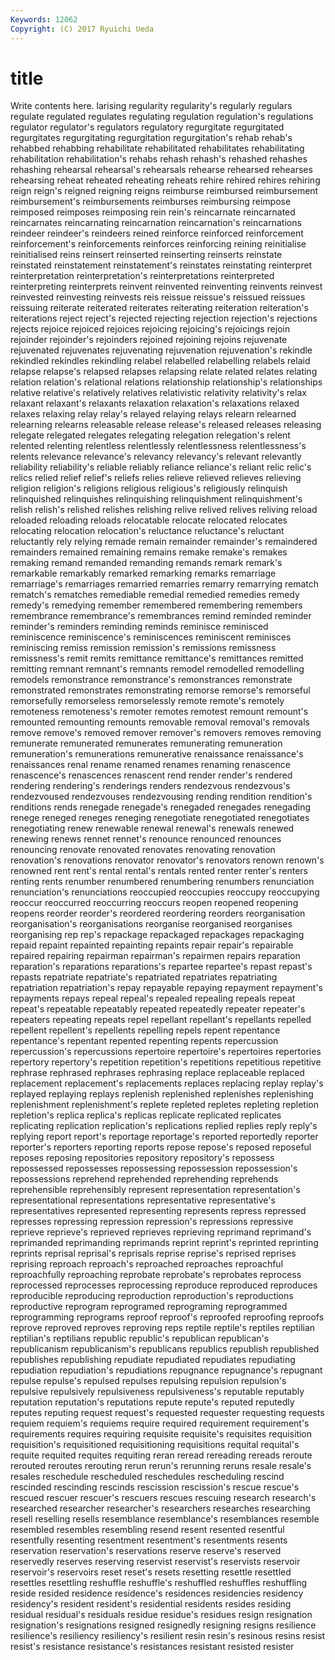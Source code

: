```yaml
---
Keywords: 12062 
Copyright: (C) 2017 Ryuichi Ueda
---
```


# title

Write contents here.
larising regularity regularity's regularly regulars
regulate regulated regulates regulating regulation regulation's regulations regulator regulator's regulators
regulatory regurgitate regurgitated regurgitates regurgitating regurgitation regurgitation's rehab rehab's rehabbed
rehabbing rehabilitate rehabilitated rehabilitates rehabilitating rehabilitation rehabilitation's rehabs rehash rehash's
rehashed rehashes rehashing rehearsal rehearsal's rehearsals rehearse rehearsed rehearses rehearsing
reheat reheated reheating reheats rehire rehired rehires rehiring reign reign's
reigned reigning reigns reimburse reimbursed reimbursement reimbursement's reimbursements reimburses reimbursing
reimpose reimposed reimposes reimposing rein rein's reincarnate reincarnated reincarnates reincarnating
reincarnation reincarnation's reincarnations reindeer reindeer's reindeers reined reinforce reinforced reinforcement
reinforcement's reinforcements reinforces reinforcing reining reinitialise reinitialised reins reinsert reinserted
reinserting reinserts reinstate reinstated reinstatement reinstatement's reinstates reinstating reinterpret reinterpretation
reinterpretation's reinterpretations reinterpreted reinterpreting reinterprets reinvent reinvented reinventing reinvents reinvest
reinvested reinvesting reinvests reis reissue reissue's reissued reissues reissuing reiterate
reiterated reiterates reiterating reiteration reiteration's reiterations reject reject's rejected rejecting
rejection rejection's rejections rejects rejoice rejoiced rejoices rejoicing rejoicing's rejoicings
rejoin rejoinder rejoinder's rejoinders rejoined rejoining rejoins rejuvenate rejuvenated rejuvenates
rejuvenating rejuvenation rejuvenation's rekindle rekindled rekindles rekindling relabel relabelled relabelling
relabels relaid relapse relapse's relapsed relapses relapsing relate related relates
relating relation relation's relational relations relationship relationship's relationships relative relative's
relatively relatives relativistic relativity relativity's relax relaxant relaxant's relaxants relaxation
relaxation's relaxations relaxed relaxes relaxing relay relay's relayed relaying relays
relearn relearned relearning relearns releasable release release's released releases releasing
relegate relegated relegates relegating relegation relegation's relent relented relenting relentless
relentlessly relentlessness relentlessness's relents relevance relevance's relevancy relevancy's relevant relevantly
reliability reliability's reliable reliably reliance reliance's reliant relic relic's relics
relied relief relief's reliefs relies relieve relieved relieves relieving religion
religion's religions religious religious's religiously relinquish relinquished relinquishes relinquishing relinquishment
relinquishment's relish relish's relished relishes relishing relive relived relives reliving
reload reloaded reloading reloads relocatable relocate relocated relocates relocating relocation
relocation's reluctance reluctance's reluctant reluctantly rely relying remade remain remainder
remainder's remaindered remainders remained remaining remains remake remake's remakes remaking
remand remanded remanding remands remark remark's remarkable remarkably remarked remarking
remarks remarriage remarriage's remarriages remarried remarries remarry remarrying rematch rematch's
rematches remediable remedial remedied remedies remedy remedy's remedying remember remembered
remembering remembers remembrance remembrance's remembrances remind reminded reminder reminder's reminders
reminding reminds reminisce reminisced reminiscence reminiscence's reminiscences reminiscent reminisces reminiscing
remiss remission remission's remissions remissness remissness's remit remits remittance remittance's
remittances remitted remitting remnant remnant's remnants remodel remodelled remodelling remodels
remonstrance remonstrance's remonstrances remonstrate remonstrated remonstrates remonstrating remorse remorse's remorseful
remorsefully remorseless remorselessly remote remote's remotely remoteness remoteness's remoter remotes
remotest remount remount's remounted remounting remounts removable removal removal's removals
remove remove's removed remover remover's removers removes removing remunerate remunerated
remunerates remunerating remuneration remuneration's remunerations remunerative renaissance renaissance's renaissances renal
rename renamed renames renaming renascence renascence's renascences renascent rend render
render's rendered rendering rendering's renderings renders rendezvous rendezvous's rendezvoused rendezvouses
rendezvousing rending rendition rendition's renditions rends renegade renegade's renegaded renegades
renegading renege reneged reneges reneging renegotiate renegotiated renegotiates renegotiating renew
renewable renewal renewal's renewals renewed renewing renews rennet rennet's renounce
renounced renounces renouncing renovate renovated renovates renovating renovation renovation's renovations
renovator renovator's renovators renown renown's renowned rent rent's rental rental's
rentals rented renter renter's renters renting rents renumber renumbered renumbering
renumbers renunciation renunciation's renunciations reoccupied reoccupies reoccupy reoccupying reoccur reoccurred
reoccurring reoccurs reopen reopened reopening reopens reorder reorder's reordered reordering
reorders reorganisation reorganisation's reorganisations reorganise reorganised reorganises reorganising rep rep's
repackage repackaged repackages repackaging repaid repaint repainted repainting repaints repair
repair's repairable repaired repairing repairman repairman's repairmen repairs reparation reparation's
reparations reparations's repartee repartee's repast repast's repasts repatriate repatriate's repatriated
repatriates repatriating repatriation repatriation's repay repayable repaying repayment repayment's repayments
repays repeal repeal's repealed repealing repeals repeat repeat's repeatable repeatably
repeated repeatedly repeater repeater's repeaters repeating repeats repel repellant repellant's
repellants repelled repellent repellent's repellents repelling repels repent repentance repentance's
repentant repented repenting repents repercussion repercussion's repercussions repertoire repertoire's repertoires
repertories repertory repertory's repetition repetition's repetitions repetitious repetitive rephrase rephrased
rephrases rephrasing replace replaceable replaced replacement replacement's replacements replaces replacing
replay replay's replayed replaying replays replenish replenished replenishes replenishing replenishment
replenishment's replete repleted repletes repleting repletion repletion's replica replica's replicas
replicate replicated replicates replicating replication replication's replications replied replies reply
reply's replying report report's reportage reportage's reported reportedly reporter reporter's
reporters reporting reports repose repose's reposed reposeful reposes reposing repositories
repository repository's repossess repossessed repossesses repossessing repossession repossession's repossessions reprehend
reprehended reprehending reprehends reprehensible reprehensibly represent representation representation's representational representations
representative representative's representatives represented representing represents repress repressed represses repressing
repression repression's repressions repressive reprieve reprieve's reprieved reprieves reprieving reprimand
reprimand's reprimanded reprimanding reprimands reprint reprint's reprinted reprinting reprints reprisal
reprisal's reprisals reprise reprise's reprised reprises reprising reproach reproach's reproached
reproaches reproachful reproachfully reproaching reprobate reprobate's reprobates reprocess reprocessed reprocesses
reprocessing reproduce reproduced reproduces reproducible reproducing reproduction reproduction's reproductions reproductive
reprogram reprogramed reprograming reprogrammed reprogramming reprograms reproof reproof's reproofed reproofing
reproofs reprove reproved reproves reproving reps reptile reptile's reptiles reptilian
reptilian's reptilians republic republic's republican republican's republicanism republicanism's republicans republics
republish republished republishes republishing repudiate repudiated repudiates repudiating repudiation repudiation's
repudiations repugnance repugnance's repugnant repulse repulse's repulsed repulses repulsing repulsion
repulsion's repulsive repulsively repulsiveness repulsiveness's reputable reputably reputation reputation's reputations
repute repute's reputed reputedly reputes reputing request request's requested requester
requesting requests requiem requiem's requiems require required requirement requirement's requirements
requires requiring requisite requisite's requisites requisition requisition's requisitioned requisitioning requisitions
requital requital's requite requited requites requiting reran reread rereading rereads
reroute rerouted reroutes rerouting rerun rerun's rerunning reruns resale resale's
resales reschedule rescheduled reschedules rescheduling rescind rescinded rescinding rescinds rescission
rescission's rescue rescue's rescued rescuer rescuer's rescuers rescues rescuing research
research's researched researcher researcher's researchers researches researching resell reselling resells
resemblance resemblance's resemblances resemble resembled resembles resembling resend resent resented
resentful resentfully resenting resentment resentment's resentments resents reservation reservation's reservations
reserve reserve's reserved reservedly reserves reserving reservist reservist's reservists reservoir
reservoir's reservoirs reset reset's resets resetting resettle resettled resettles resettling
reshuffle reshuffle's reshuffled reshuffles reshuffling reside resided residence residence's residences
residencies residency residency's resident resident's residential residents resides residing residual
residual's residuals residue residue's residues resign resignation resignation's resignations resigned
resignedly resigning resigns resilience resilience's resiliency resiliency's resilient resin resin's
resinous resins resist resist's resistance resistance's resistances resistant resisted resister
